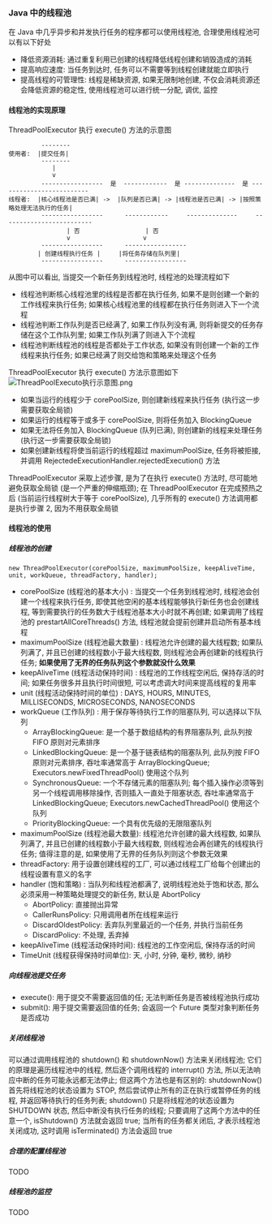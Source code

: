 ### Java 中的线程池
在 Java 中几乎异步和并发执行任务的程序都可以使用线程池, 合理使用线程池可以有以下好处
- 降低资源消耗: 通过重复利用已创建的线程降低线程创建和销毁造成的消耗
- 提高响应速度: 当任务到达时, 任务可以不需要等到线程创建就能立即执行
- 提高线程的可管理性: 线程是稀缺资源, 如果无限制地创建, 不仅会消耗资源还会降低资源的稳定性, 使用线程池可以进行统一分配, 调优, 监控

#### 线程池的实现原理
ThreadPoolExecutor 执行 execute() 方法的示意图
```
         --------
使用者:  |提交任务|
         --------
            |
            v
         -----------------  是  ------------  是 --------------  是 -------------------------
线程者:  |核心线程池是否已满| ->  |队列是否已满| -> |线程池是否已满| -> |按照策略处理无法执行的任务|
         -----------------      ------------     --------------     -------------------------
                | 否                  | 否
                v                    v
         -----------------      -----------------
        | 创建线程执行任务 |     |将任务存储在队列里|
         -----------------      -----------------
```
从图中可以看出, 当提交一个新任务到线程池时, 线程池的处理流程如下
- 线程池判断核心线程池里的线程是否都在执行任务, 如果不是则创建一个新的工作线程来执行任务; 如果核心线程池里的线程都在执行任务则进入下一个流程
- 线程池判断工作队列是否已经满了, 如果工作队列没有满, 则将新提交的任务存储在这个工作队列里; 如果工作队列满了则进入下个流程
- 线程池判断线程池的线程是否都处于工作状态, 如果没有则创建一个新的工作线程来执行任务; 如果已经满了则交给饱和策略来处理这个任务

ThreadPoolExecutor 执行 execute() 方法示意图如下
![ThreadPoolExecuto执行示意图.png](http://ww1.sinaimg.cn/large/d8f31fa4gy1g6w5y6nreaj20hw0dq0th.jpg)  
- 如果当运行的线程少于 corePoolSize, 则创建新线程来执行任务 (执行这一步需要获取全局锁)
- 如果运行的线程等于或多于 corePoolSize, 则将任务加入 BlockingQueue
- 如果无法将任务加入 BlockingQueue (队列已满), 则创建新的线程来处理任务 (执行这一步需要获取全局锁)
- 如果创建新线程将使当前运行的线程超过 maximumPoolSize, 任务将被拒接, 并调用 RejectedeExecutionHandler.rejectedExecution() 方法

ThreadPoolExecutor 采取上述步骤, 是为了在执行 execute() 方法时, 尽可能地避免获取全局锁 (是一个严重的伸缩瓶颈); 在 ThreadPoolExecutor 在完成预热之后 (当前运行线程树大于等于 corePoolSize), 几乎所有的 execute() 方法调用都是执行步骤 2, 因为不用获取全局锁

#### 线程池的使用

##### 线程池的创建
```
new ThreadPoolExecutor(corePoolSize, maximumPoolSize, keepAliveTime, unit, workQueue, threadFactory, handler);
```
- corePoolSize (线程池的基本大小) : 当提交一个任务到线程池时, 线程池会创建一个线程来执行任务, 即使其他空闲的基本线程能够执行新任务也会创建线程, 等到需要执行的任务数大于线程池基本大小时就不再创建; 如果调用了线程池的 prestartAllCoreThreads() 方法, 线程池就会提前创建并启动所有基本线程
- maximumPoolSize (线程池最大数量) : 线程池允许创建的最大线程数; 如果队列满了, 并且已创建的线程数小于最大线程数, 则线程池会再创建新的线程执行任务; **如果使用了无界的任务队列这个参数就没什么效果**
- keepAliveTime (线程活动保持时间) : 线程池的工作线程空闲后, 保持存活的时间; 如果任务很多并且执行时间很短, 可以考虑调大时间来提高线程的复用率
- unit (线程活动保持时间的单位) : DAYS, HOURS, MINUTES, MILLISECONDS, MICROSECONDS, NANOSECONDS
- workQueue (工作队列) : 用于保存等待执行工作的阻塞队列, 可以选择以下队列
  - ArrayBlockingQueue: 是一个基于数组结构的有界阻塞队列, 此队列按 FIFO 原则对元素排序
  - LinkedBlockingQueue: 是一个基于链表结构的阻塞队列, 此队列按 FIFO 原则对元素排序, 吞吐率通常高于 ArrayBlockingQueue; Executors.newFixedThreadPool() 使用这个队列
  - SynchronousQueue: 一个不存储元素的阻塞队列; 每个插入操作必须等到另一个线程调用移除操作, 否则插入一直处于阻塞状态, 吞吐率通常高于 LinkedBlockingQueue; Executors.newCachedThreadPool() 使用这个队列
  - PriorityBlockingQueue: 一个具有优先级的无限阻塞队列
- maximumPoolSize (线程池最大数量): 线程池允许创建的最大线程数, 如果队列满了, 并且已创建的线程数小于最大线程数, 则线程池会再创建先的线程执行任务; 值得注意的是, 如果使用了无界的任务队列则这个参数无效果  
- threadFactory: 用于设置创建线程的工厂, 可以通过线程工厂给每个创建出的线程设置有意义的名字
- handler (饱和策略) : 当队列和线程池都满了, 说明线程池处于饱和状态, 那么必须采用一种策略处理提交的新任务, 默认是 AbortPolicy
  - AbortPolicy: 直接抛出异常
  - CallerRunsPolicy: 只用调用者所在线程来运行
  - DiscardOldestPolicy: 丢弃队列里最近的一个任务, 并执行当前任务
  - DiscardPolicy: 不处理, 丢弃掉
- keepAliveTime (线程活动保持时间): 线程池的工作空闲后, 保持存活的时间
- TimeUnit (线程获得保持时间单位): 天, 小时, 分钟, 毫秒, 微秒, 纳秒  

##### 向线程池提交任务
- execute(): 用于提交不需要返回值的任; 无法判断任务是否被线程池执行成功
- submit(): 用于提交需要返回值的任务; 会返回一个 Future 类型对象判断任务是否成功

##### 关闭线程池
可以通过调用线程池的 shutdown() 和 shutdownNow() 方法来关闭线程池; 它们的原理是遍历线程池中的线程, 然后逐个调用线程的 interrupt() 方法, 所以无法响应中断的任务可能永远都无法停止; 但这两个方法也是有区别的: shutdownNow() 首先将线程池的状态设置为 STOP, 然后尝试停止所有的正在执行或暂停任务的线程, 并返回等待执行的任务列表; shutdown() 只是将线程池的状态设置为 SHUTDOWN 状态, 然后中断没有执行任务的线程; 只要调用了这两个方法中的任意一个, isShutdown() 方法就会返回 true; 当所有的任务都关闭后, 才表示线程池关闭成功, 这时调用 isTerminated() 方法会返回 true

##### 合理的配置线程池
TODO

##### 线程池的监控
TODO

